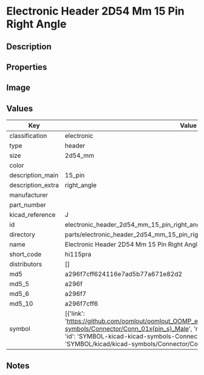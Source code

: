 # Electronic Header 2D54 Mm 15 Pin Right Angle

## Description

## Properties


## Image


## Values

| Key | Value |
| --- | --- |
| classification | electronic |
| type | header |
| size | 2d54_mm |
| color |  |
| description_main | 15_pin |
| description_extra | right_angle |
| manufacturer |  |
| part_number |  |
| kicad_reference | J |
| id | electronic_header_2d54_mm_15_pin_right_angle |
| directory | parts/electronic_header_2d54_mm_15_pin_right_angle |
| name | Electronic Header 2D54 Mm 15 Pin Right Angle |
| short_code | hi115pra |
| distributors | [] |
| md5 | a296f7cff624116e7ad5b77a671e82d2 |
| md5_5 | a296f |
| md5_6 | a296f7 |
| md5_10 | a296f7cff6 |
| symbol | [{'link': 'https://github.com/oomlout/oomlout_OOMP_eda_V2/tree/main/SYMBOL/kicad/kicad-symbols/Connector/Conn_01x{pin_s}_Male', 'name': 'Connector : Conn_01x15_Male', 'id': 'SYMBOL-kicad-kicad-symbols-Connector-Conn_01x15_Male', 'directory': 'SYMBOL/kicad/kicad-symbols/Connector/Conn_01x15_Male/'}] |

## Notes

